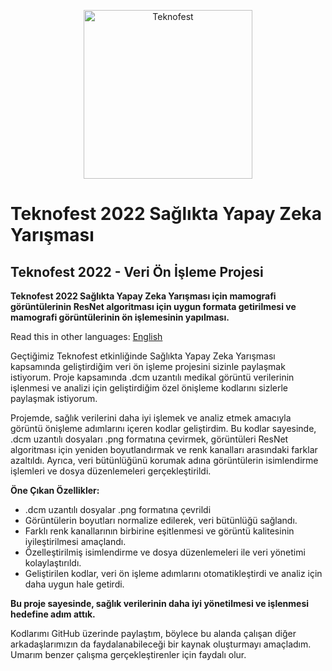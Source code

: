 <p align="center">
  <a href="https://www.teknofest.org/en/competitions/competition/34">
    <img src="https://cdn.teknofest.org/media/uploads/2023/02/22/saglkta-yz.png" alt="Teknofest" width="270">
  </a>
</p>

# Teknofest 2022 Sağlıkta Yapay Zeka Yarışması

## Teknofest 2022 - Veri Ön İşleme Projesi

**Teknofest 2022 Sağlıkta Yapay Zeka Yarışması için mamografi görüntülerinin ResNet algoritması için uygun formata getirilmesi ve mamografi görüntülerinin ön işlemesinin yapılması.**

Read this in other languages: [English](https://github.com/erdemormann/teknofest-2022-ai-in-health-competition/blob/main/README.md)

Geçtiğimiz Teknofest etkinliğinde Sağlıkta Yapay Zeka Yarışması kapsamında geliştirdiğim veri ön işleme projesini sizinle paylaşmak istiyorum. Proje kapsamında .dcm uzantılı medikal görüntü verilerinin işlenmesi ve analizi için geliştirdiğim özel önişleme kodlarını sizlerle paylaşmak istiyorum.

Projemde, sağlık verilerini daha iyi işlemek ve analiz etmek amacıyla görüntü önişleme adımlarını içeren kodlar geliştirdim. 
Bu kodlar sayesinde, .dcm uzantılı dosyaları .png formatına çevirmek, görüntüleri ResNet algoritması için yeniden boyutlandırmak ve renk kanalları arasındaki farklar azaltıldı. Ayrıca, veri bütünlüğünü korumak adına görüntülerin isimlendirme işlemleri ve dosya düzenlemeleri gerçekleştirildi.

**Öne Çıkan Özellikler:**

+ .dcm uzantılı dosyalar .png formatına çevrildi
+ Görüntülerin boyutları normalize edilerek, veri bütünlüğü sağlandı.
+ Farklı renk kanallarının birbirine eşitlenmesi ve görüntü kalitesinin iyileştirilmesi amaçlandı.
+ Özelleştirilmiş isimlendirme ve dosya düzenlemeleri ile veri yönetimi kolaylaştırıldı.
+ Geliştirilen kodlar, veri ön işleme adımlarını otomatikleştirdi ve analiz için daha uygun hale getirdi.

**Bu proje sayesinde, sağlık verilerinin daha iyi yönetilmesi ve işlenmesi hedefine adım attık.** 

Kodlarımı GitHub üzerinde paylaştım, böylece bu alanda çalışan diğer arkadaşlarımızın da faydalanabileceği bir kaynak oluşturmayı amaçladım. Umarım benzer çalışma gerçekleştirenler için faydalı olur.
